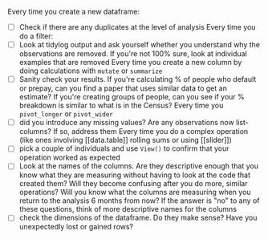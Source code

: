 Every time you create a new dataframe:
- [ ] Check if there are any duplicates at the level of analysis
Every time you do a filter:
- [ ] Look at tidylog output and ask yourself whether you understand why the observations are removed. If you're not 100% sure, look at individual examples that are removed 
Every time you create a new column by doing calculations with `mutate` or `summarize`
- [ ] Sanity check your results. If you're calculating % of people who default or prepay, can you find a paper that uses similar data to get an estimate? If you're creating groups of people, can you see if your % breakdown is similar to what is in the Census?
Every time you `pivot_longer` or `pivot_wider`
 - [ ] did you introduce any missing values? Are any observations now list-columns? If so, address them
Every time you do a complex operation (like ones involving [[data.table]] rolling sums or using [[slider]])
- [ ] pick a couple of individuals and use `View()` to confirm that your operation worked as expected
- [ ] Look at the names of the columns. Are they descriptive enough that you know what they are measuring without having to look at the code that created them? Will they become confusing after you do more, similar operations? Will you know what the columns are measuring when you return to the analysis 6 months from now? If the answer is "no" to any of these questions, think of more descriptive names for the columns
- [ ] check the dimensions of the dataframe. Do they make sense? Have you unexpectedly lost or gained rows?